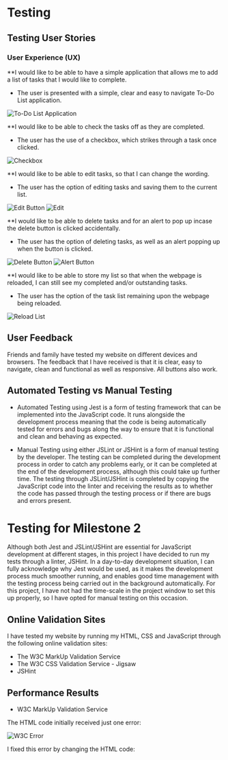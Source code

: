 # Testing

## Testing User Stories 
### User Experience (UX)

**I would like to be able to have a simple application that allows me to add a list of tasks that I would like to complete.
- The user is presented with a simple, clear and easy to navigate To-Do List application.

![To-Do List Application](https://github.com/jtam90/todolist/blob/main/documents/screenshots/todolist-application.png)


**I would like to be able to check the tasks off as they are completed.
- The user has the use of a checkbox, which strikes through a task once clicked.

![Checkbox](https://github.com/jtam90/todolist/blob/main/documents/screenshots/checkbox-screenshot.png
)

**I would like to be able to edit tasks, so that I can change the wording.
- The user has the option of editing tasks and saving them to the current list.

![Edit Button](https://github.com/jtam90/todolist/blob/main/documents/screenshots/edit-button.png)
![Edit](https://github.com/jtam90/todolist/blob/main/documents/screenshots/edit-field.png)


**I would like to be able to delete tasks and for an alert to pop up incase the delete button is clicked accidentally.
- The user has the option of deleting tasks, as well as an alert popping up when the button is clicked.

![Delete Button](https://github.com/jtam90/todolist/blob/main/documents/screenshots/delete-button.png)
![Alert Button](https://github.com/jtam90/todolist/blob/main/documents/screenshots/alert-button.png
)

**I would like to be able to store my list so that when the webpage is reloaded, I can still see my completed and/or outstanding tasks.
- The user has the option of the task list remaining upon the webpage being reloaded.

![Reload List](https://github.com/jtam90/todolist/blob/main/documents/screenshots/reload-list.png)

## User Feedback

Friends and family have tested my website on different devices and browsers. The feedback that I have received is that it is clear, easy to navigate, clean and functional as well as responsive. All buttons also work.

## Automated Testing vs Manual Testing

- Automated Testing using Jest is a form of testing framework that can be implemented into the JavaScript code. It runs alongside the development process meaning that the code is being automatically tested for errors and bugs along the way to ensure that it is functional and clean and behaving as expected.

- Manual Testing using either JSLint or JSHint is a form of manual testing by the developer. The testing can be completed during the development process in order to catch any problems early, or it can be completed at the end of the development process, although this could take up further time. The testing through JSLint/JSHint is completed by copying the JavaScript code into the linter and receiving the results as to whether the code has passed through the testing process or if there are bugs and errors present.

# Testing for Milestone 2

Although both Jest and JSLint/JSHint are essential for JavaScript development at different stages, in this project I have decided to run my tests through a linter, JSHint. 
In a day-to-day development situation, I can fully acknowledge why Jest would be used, as it makes the development process much smoother running, and enables good time management with the testing process being carried out in the background automatically.
For this project, I have not had the time-scale in the project window to set this up properly, so I have opted for manual testing on this occasion.

## Online Validation Sites

I have tested my website by running my HTML, CSS and JavaScript through the following online validation sites:

- The W3C MarkUp Validation Service
- The W3C CSS Validation Service - Jigsaw
- JSHint

## Performance Results

- W3C MarkUp Validation Service

The HTML code initially received just one error:

![W3C Error](https://github.com/jtam90/todolist/blob/main/documents/screenshots/testing%20screenshots/htmlerror.png)

I fixed this error by changing the HTML code:


